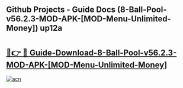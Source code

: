## Github Projects - Guide Docs (8-Ball-Pool-v56.2.3-MOD-APK-[MOD-Menu-Unlimited-Money]) up12a

# <h2><a href="https://apkcomod.com?title=8-Ball-Pool-v56.2.3-MOD-APK-[MOD-Menu-Unlimited-Money]">🔗👉 🔴 Guide-Download-8-Ball-Pool-v56.2.3-MOD-APK-[MOD-Menu-Unlimited-Money] </a></h2>

[![acn](https://github.com/user-attachments/assets/0f9c940e-d8b0-45ae-aac7-cd30a18b3e1c)](https://apkcomod.com?title=8-Ball-Pool-v56.2.3-MOD-APK-[MOD-Menu-Unlimited-Money])
